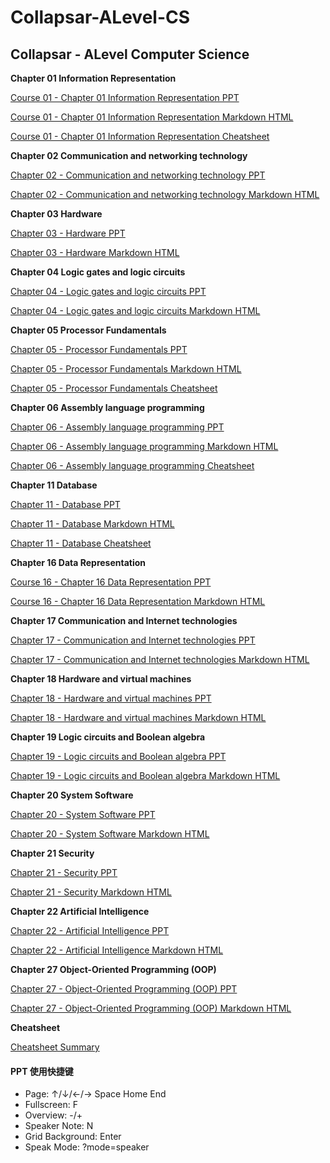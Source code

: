 # Collapsar-ALevel-CS

## Collapsar - ALevel Computer Science

**Chapter 01 Information Representation**

[Course 01 - Chapter 01 Information Representation PPT](http://ppt.yuketang.net/alevel/ALevel-CS-Chapter-01-Information-Representation/ALevel-CS-Chapter-01-Information-Representation.html#slide=1)

[Course 01 - Chapter 01 Information Representation Markdown HTML](http://ppt.yuketang.net/alevel/ALevel-CS-Chapter-01-Information-Representation.html)

[Course 01 - Chapter 01 Information Representation Cheatsheet](http://ppt.yuketang.net/alevel/cheatsheet/ALevel-P1-cheatsheet-C1-information.drawio.pdf)

**Chapter 02 Communication and networking technology**

[Chapter 02 - Communication and networking technology PPT](http://ppt.yuketang.net/alevel/ALevel-CS-Chapter-02-Communication-and-networking-technologies/ALevel-CS-Chapter-02-Communication-and-networking-technologies.html)

[Chapter 02 - Communication and networking technology Markdown HTML](http://ppt.yuketang.net/alevel/ALevel-CS-Chapter-02-Communication-and-networking-technologies.html)

**Chapter 03 Hardware**

[Chapter 03 - Hardware PPT](http://ppt.yuketang.net/alevel/ALevel-CS-Chapter-03-Hardware/ALevel-CS-Chapter-03-Hardware.html)

[Chapter 03 - Hardware Markdown HTML](http://ppt.yuketang.net/alevel/ALevel-CS-Chapter-03-Hardware.html)

**Chapter 04 Logic gates and logic circuits**

[Chapter 04 - Logic gates and logic circuits PPT](http://ppt.yuketang.net/alevel/ALevel-CS-Chapter-04-Logic-gates-and-logic-circuits/ALevel-CS-Chapter-04-Logic-gates-and-logic-circuits.html)

[Chapter 04 - Logic gates and logic circuits Markdown HTML](http://ppt.yuketang.net/alevel/ALevel-CS-Chapter-04-Logic-gates-and-logic-circuits.html)

**Chapter 05 Processor Fundamentals**

[Chapter 05 - Processor Fundamentals PPT](http://ppt.yuketang.net/alevel/ALevel-CS-Chapter-05-Processor-Fundamentals/ALevel-CS-Chapter-05-Processor-Fundamentals.html)

[Chapter 05 - Processor Fundamentals Markdown HTML](http://ppt.yuketang.net/alevel/ALevel-CS-Chapter-05-Processor-Fundamentals.html)

[Chapter 05 - Processor Fundamentals Cheatsheet](http://ppt.yuketang.net/alevel/cheatsheet/ALevel-P1-cheatsheet-C5-Processor.drawio.pdf)

**Chapter 06 Assembly language programming**

[Chapter 06 - Assembly language programming PPT](http://ppt.yuketang.net/alevel/ALevel-CS-Chapter-06-Assembly-language-programming/ALevel-CS-Chapter-06-Assembly-language-programming.html)

[Chapter 06 - Assembly language programming Markdown HTML](http://ppt.yuketang.net/alevel/ALevel-CS-Chapter-06-Assembly-language-programming.html)

[Chapter 06 - Assembly language programming Cheatsheet](http://ppt.yuketang.net/alevel/cheatsheet/ALevel-P1-cheatsheet-C6-Assembly.drawio.pdf)

**Chapter 11 Database**

[Chapter 11 - Database PPT](http://ppt.yuketang.net/alevel/ALevel-CS-Chapter-11-Database/ALevel-CS-Chapter-11-Database.html)

[Chapter 11 - Database Markdown HTML](http://ppt.yuketang.net/alevel/ALevel-CS-Chapter-11-Database.html)

[Chapter 11 - Database Cheatsheet](http://ppt.yuketang.net/alevel/cheatsheet/ALevel-P1-cheatsheet-C11-Database.drawio.pdf)

**Chapter 16 Data Representation**

[Course 16 - Chapter 16 Data Representation PPT](http://ppt.yuketang.net/alevel/ALevel-CS-Chapter-16-Data-Representation/ALevel-CS-Chapter-16-Data-Representation.html)

[Course 16 - Chapter 16 Data Representation Markdown HTML](http://ppt.yuketang.net/alevel/ALevel-CS-Chapter-16-Data-Representation.html)

**Chapter 17 Communication and Internet technologies**

[Chapter 17 - Communication and Internet technologies PPT](http://ppt.yuketang.net/alevel/ALevel-CS-Chapter-17-Communication-and-Internet-technologies/ALevel-CS-Chapter-17-Communication-and-Internet-technologies.html#slide=1)

[Chapter 17 - Communication and Internet technologies Markdown HTML](http://ppt.yuketang.net/alevel/ALevel-CS-Chapter-17-Communication-and-Internet-technologies.html)

**Chapter 18 Hardware and virtual machines**

[Chapter 18 - Hardware and virtual machines PPT](http://ppt.yuketang.net/alevel/ALevel-CS-Chapter-18-Hardware-and-virtual-machines/ALevel-CS-Chapter-18-Hardware-and-virtual-machines.html)

[Chapter 18 - Hardware and virtual machines Markdown HTML](http://ppt.yuketang.net/alevel/ALevel-CS-Chapter-18-Hardware-and-virtual-machines.html)

**Chapter 19 Logic circuits and Boolean algebra**

[Chapter 19 - Logic circuits and Boolean algebra PPT](http://ppt.yuketang.net/alevel/ALevel-CS-Chapter-19%E2%80%93Logic-circuits-and-Boolean-algebra/ALevel-CS-Chapter-19%E2%80%93Logic-circuits-and-Boolean-algebra.html)

[Chapter 19 - Logic circuits and Boolean algebra Markdown HTML](http://ppt.yuketang.net/alevel/ALevel-CS-Chapter-19%E2%80%93Logic-circuits-and-Boolean-algebra.html)

**Chapter 20 System Software**

[Chapter 20 - System Software PPT](http://ppt.yuketang.net/alevel/ALevel-CS-Chapter-20-System-Software/ALevel-CS-Chapter-20-System-Software.html)

[Chapter 20 - System Software Markdown HTML](http://ppt.yuketang.net/alevel/ALevel-CS-Chapter-20-System-Software.html)

**Chapter 21 Security**

[Chapter 21 - Security PPT](http://ppt.yuketang.net/alevel/ALevel-CS-Chapter-21-Security/ALevel-CS-Chapter-21-Security.html)

[Chapter 21 - Security Markdown HTML](http://ppt.yuketang.net/alevel/ALevel-CS-Chapter-21-Security.html)

**Chapter 22 Artificial Intelligence**

[Chapter 22 - Artificial Intelligence PPT](http://ppt.yuketang.net/alevel/ALevel-CS-Chapter-22-Artificial-Intelligence/ALevel-CS-Chapter-22-Artificial-Intelligence.html#slide=1)

[Chapter 22 - Artificial Intelligence Markdown HTML](http://ppt.yuketang.net/alevel/ALevel-CS-Chapter-22-Artificial-Intelligence.html)

**Chapter 27 Object-Oriented Programming (OOP)**

[Chapter 27 - Object-Oriented Programming (OOP) PPT](http://ppt.yuketang.net/alevel/ALevel-CS-Chapter-27-Object-Oriented-Programming-OOP/ALevel-CS-Chapter-27-Object-Oriented-Programming-OOP.html#slide=1)

[Chapter 27 - Object-Oriented Programming (OOP) Markdown HTML](http://ppt.yuketang.net/alevel/ALevel-CS-Chapter-27-Object-Oriented-Programming-OOP.html)

**Cheatsheet**

[Cheatsheet Summary](http://ppt.yuketang.net/alevel/cheatsheet/ALevel-P1-cheatsheet.drawio.pdf)

#### PPT 使用快捷键

* Page: ↑/↓/←/→ Space Home End
* Fullscreen: F
* Overview: -/+
* Speaker Note: N
* Grid Background: Enter
* Speak Mode: ?mode=speaker
